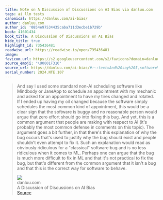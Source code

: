 ```yaml
---
title: Note on A Discussion of Discussions on AI Bias via danluu.com
tags: ai llm tests
canonical: https://danluu.com/ai-bias/
author: danluu.com
author_id: '0854e97534435caba711d3ecbe1b729b'
book: 41601434
book_title: A Discussion of Discussions on AI Bias
hide_title: true
highlight_id: 735436481
readwise_url: https://readwise.io/open/735436481
image:
favicon_url: https://s2.googleusercontent.com/s2/favicons?domain=danluu.com
source_emoji: "\U0001F310"
source_url: https://danluu.com/ai-bias/#:~:text=And%20say%20I,software%20to%20behave.
serial_number: 2024.NTE.107
---
```

> And say I used some standard non-AI scheduling software like Mindbody or JaneApp to schedule an appointment with my mechanic and asked for an appointment to have my tires changed and rotated. If I ended up having my oil changed because the software simply schedules the most common kind of appointment, this would be a clear sign that the software is buggy and no reasonable person would argue that zero effort should go into fixing this bug. And yet, this is a common argument that people are making with respect to AI (it's probably the most common defense in comments on this topic). The argument goes a bit further, in that there's this explanation of why the bug occurs that's used to justify why the bug should exist and people shouldn't even attempt to fix it. Such an explanation would read as obviously ridiculous for a "classical" software bug and is no less ridiculous when it comes to ML. Perhaps one can argue that the bug is much more difficult to fix in ML and that it's not practical to fix the bug, but that's different from the common argument that it isn't a bug and that this is the correct way for software to behave.
> <div class="quoteback-footer"><div class="quoteback-avatar"><img class="mini-favicon" src="https://s2.googleusercontent.com/s2/favicons?domain=danluu.com"></div><div class="quoteback-metadata"><div class="metadata-inner"><span style="display:none">FROM:</span><div aria-label="danluu.com" class="quoteback-author"> danluu.com</div><div aria-label="A Discussion of Discussions on AI Bias" class="quoteback-title"> A Discussion of Discussions on AI Bias</div></div></div><div class="quoteback-backlink"><a target="_blank" aria-label="go to the full text of this quotation" rel="noopener" href="https://danluu.com/ai-bias/#:~:text=And%20say%20I,software%20to%20behave." class="quoteback-arrow"> Source</a></div></div>